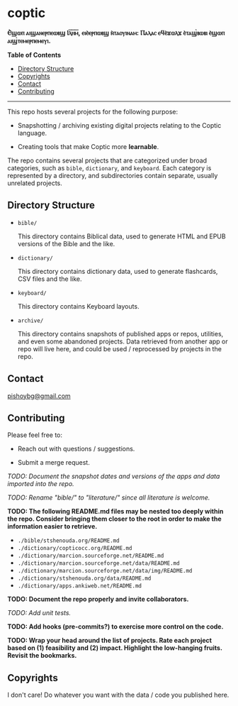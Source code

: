 # coptic

**Ⲉ̀ϣⲱⲡ ⲁⲓϣⲁⲛⲉⲣⲡⲉⲱⲃϣ Ⲓⲗ̅ⲏ̅ⲙ̅, ⲉⲓⲉ̀ⲉⲣⲡⲱⲃϣ ⲛ̀ⲧⲁⲟⲩⲓⲛⲁⲙ: Ⲡⲁⲗⲁⲥ ⲉϥⲉ̀ϫⲱⲗϫ ⲉ̀ⲧⲁϣ̀ⲃⲱⲃⲓ ⲉ̀ϣⲱⲡ ⲁⲓϣ̀ⲧⲉⲙⲉⲣⲡⲉⲙⲉⲩⲓ.**

<!-- START doctoc generated TOC please keep comment here to allow auto update -->
<!-- DON'T EDIT THIS SECTION, INSTEAD RE-RUN doctoc TO UPDATE -->
**Table of Contents**

- [Directory Structure](#directory-structure)
- [Copyrights](#copyrights)
- [Contact](#contact)
- [Contributing](#contributing)

<!-- END doctoc generated TOC please keep comment here to allow auto update -->

___

This repo hosts several projects for the following purpose:

- Snapshotting / archiving existing digital projects relating to the Coptic
language.

- Creating tools that make Coptic more **learnable**.

The repo contains several projects that are categorized under broad categories,
such as `bible`, `dictionary`, and `keyboard`. Each category is represented by
a directory, and subdirectories contain separate, usually unrelated projects.

## Directory Structure

- `bible/`

    This directory contains Biblical data, used to generate HTML and EPUB
    versions of the Bible and the like.

- `dictionary/`

    This directory contains dictionary data, used to generate flashcards, CSV
    files and the like.

- `keyboard/`

    This directory contains Keyboard layouts.

- `archive/`

    This directory contains snapshots of published apps or repos, utilities, and
    even some abandoned projects.
    Data retrieved from another app or repo will live here, and could be used /
    reprocessed by projects in the repo.

## Contact

pishoybg@gmail.com

## Contributing

Please feel free to:

- Reach out with questions / suggestions.

- Submit a merge request.

*TODO: Document the snapshot dates and versions of the apps and data imported
into the repo.*

*TODO: Rename "bible/" to "literature/" since all literature is welcome.*

**TODO: The following README.md files may be nested too deeply within the repo.
Consider bringing them closer to the root in order to make the information
easier to retrieve.**

- `./bible/stshenouda.org/README.md`
- `./dictionary/copticocc.org/README.md`
- `./dictionary/marcion.sourceforge.net/README.md`
- `./dictionary/marcion.sourceforge.net/data/README.md`
- `./dictionary/marcion.sourceforge.net/data/img/README.md`
- `./dictionary/stshenouda.org/data/README.md`
- `./dictionary/apps.ankiweb.net/README.md`

**TODO: Document the repo properly and invite collaborators.**

*TODO: Add unit tests.*

**TODO: Add hooks (pre-commits?) to exercise more control on the code.**

**TODO: Wrap your head around the list of projects. Rate each project based on
(1) feasibility and (2) impact. Highlight the low-hanging fruits. Revisit the
bookmarks.**

## Copyrights

I don't care! Do whatever you want with the data / code you published here.

